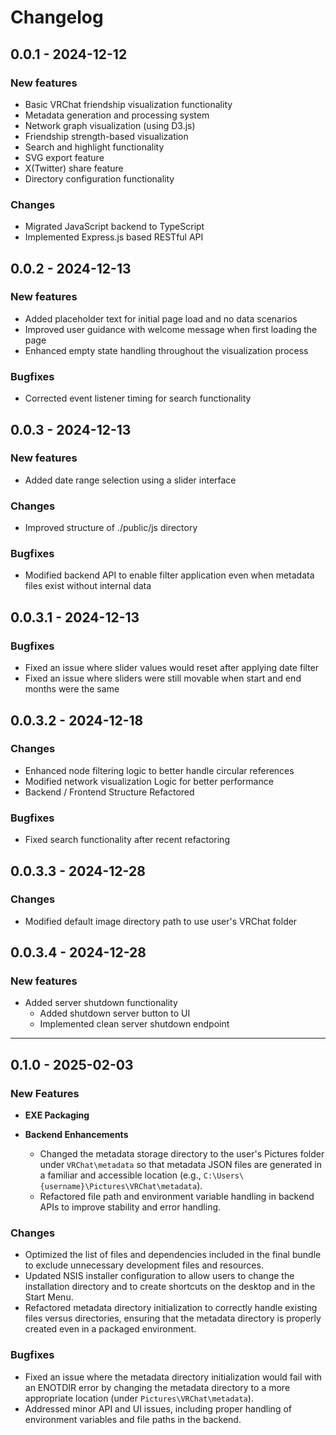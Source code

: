 # Changelog

## 0.0.1 - 2024-12-12
### New features
- Basic VRChat friendship visualization functionality
- Metadata generation and processing system
- Network graph visualization (using D3.js)
- Friendship strength-based visualization
- Search and highlight functionality
- SVG export feature
- X(Twitter) share feature
- Directory configuration functionality

### Changes
- Migrated JavaScript backend to TypeScript
- Implemented Express.js based RESTful API

## 0.0.2 - 2024-12-13
### New features
- Added placeholder text for initial page load and no data scenarios
- Improved user guidance with welcome message when first loading the page
- Enhanced empty state handling throughout the visualization process

### Bugfixes
- Corrected event listener timing for search functionality

## 0.0.3 - 2024-12-13
### New features
- Added date range selection using a slider interface

### Changes
- Improved structure of ./public/js directory

### Bugfixes
- Modified backend API to enable filter application even when metadata files exist without internal data

## 0.0.3.1 - 2024-12-13
### Bugfixes
- Fixed an issue where slider values would reset after applying date filter
- Fixed an issue where sliders were still movable when start and end months were the same

## 0.0.3.2 - 2024-12-18
### Changes
- Enhanced node filtering logic to better handle circular references
- Modified network visualization Logic for better performance
- Backend / Frontend Structure Refactored

### Bugfixes
- Fixed search functionality after recent refactoring

## 0.0.3.3 - 2024-12-28
### Changes
- Modified default image directory path to use user's VRChat folder

## 0.0.3.4 - 2024-12-28
### New features
- Added server shutdown functionality
  - Added shutdown server button to UI
  - Implemented clean server shutdown endpoint

---

## 0.1.0 - 2025-02-03

### New Features
- **EXE Packaging**

- **Backend Enhancements**
  - Changed the metadata storage directory to the user's Pictures folder under `VRChat\metadata` so that metadata JSON files are generated in a familiar and accessible location (e.g., `C:\Users\{username}\Pictures\VRChat\metadata`).
  - Refactored file path and environment variable handling in backend APIs to improve stability and error handling.

### Changes
- Optimized the list of files and dependencies included in the final bundle to exclude unnecessary development files and resources.
- Updated NSIS installer configuration to allow users to change the installation directory and to create shortcuts on the desktop and in the Start Menu.
- Refactored metadata directory initialization to correctly handle existing files versus directories, ensuring that the metadata directory is properly created even in a packaged environment.

### Bugfixes
- Fixed an issue where the metadata directory initialization would fail with an ENOTDIR error by changing the metadata directory to a more appropriate location (under `Pictures\VRChat\metadata`).
- Addressed minor API and UI issues, including proper handling of environment variables and file paths in the backend.
